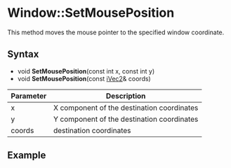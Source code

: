 # Window::SetMousePosition

This method moves the mouse pointer to the specified window coordinate.

## Syntax

- void **SetMousePosition**(const int x, const int y)
- void **SetMousePosition**(const [iVec2](iVec2.md)& coords)

| Parameter | Description |
|---|---|
| x | X component of the destination coordinates |
| y | Y component of the destination coordinates |
| coords | destination coordinates |

## Example

```c++

```
